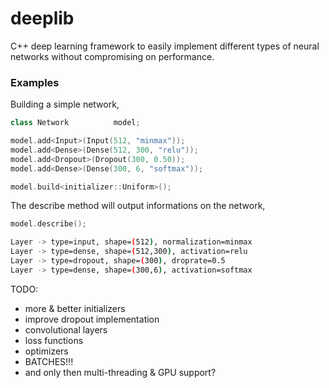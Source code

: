 # deeplib
C++ deep learning framework to easily implement different types of neural networks without compromising on performance.

### Examples
Building a simple network,
```cpp
class Network          model;

model.add<Input>(Input(512, "minmax"));
model.add<Dense>(Dense(512, 300, "relu"));
model.add<Dropout>(Dropout(300, 0.50));
model.add<Dense>(Dense(300, 6, "softmax"));

model.build<initializer::Uniform>();
```
The describe method will output informations on the network,
```cpp
model.describe();
```
```bash
Layer -> type=input, shape=(512), normalization=minmax
Layer -> type=dense, shape=(512,300), activation=relu
Layer -> type=dropout, shape=(300), droprate=0.5
Layer -> type=dense, shape=(300,6), activation=softmax
```

TODO:
 - more & better initializers
 - improve dropout implementation
 - convolutional layers
 - loss functions
 - optimizers
 - BATCHES!!!
 - and only then multi-threading & GPU support?
